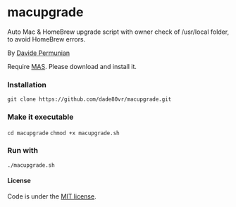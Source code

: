 # macupgrade
Auto Mac &amp; HomeBrew upgrade script with owner check of /usr/local folder, to avoid HomeBrew errors.

By [Davide Permunian](https://github.com/dade80vr) 

Require [MAS](https://github.com/mas-cli/mas). Please download and install it.

### Installation

`git clone https://github.com/dade80vr/macupgrade.git`

### Make it executable

`cd macupgrade` 
`chmod +x macupgrade.sh`

### Run with

`./macupgrade.sh`

#### License

Code is under the [MIT license](LICENSE).
